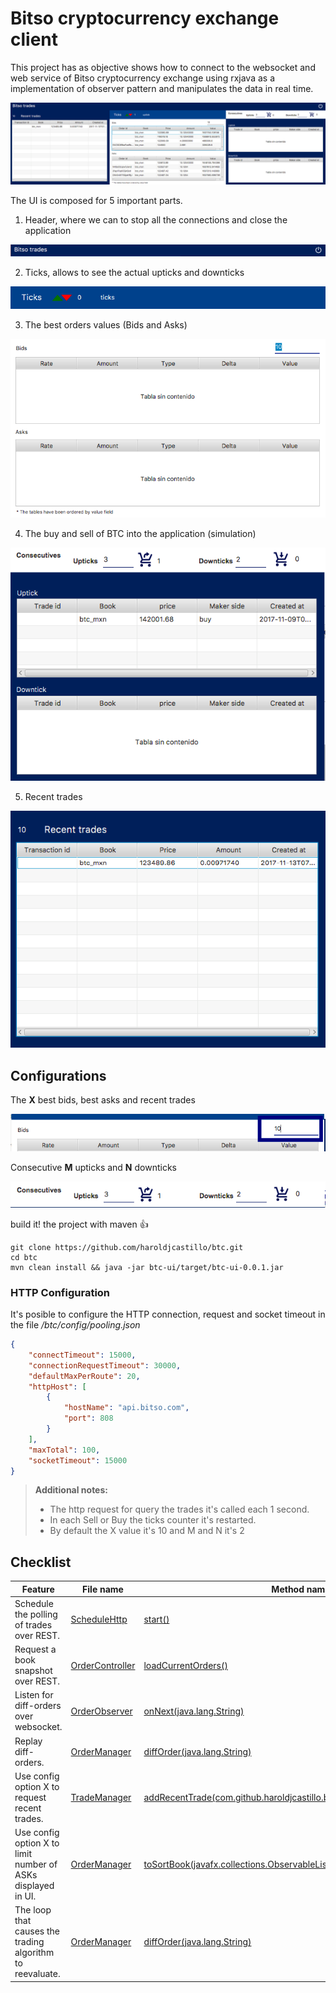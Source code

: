 # Bitso cryptocurrency exchange client

This project has as objective shows how to connect to the websocket and web service of Bitso cryptocurrency exchange using rxjava as a implementation of observer pattern and manipulates the data in real time.

![1](https://raw.githubusercontent.com/haroldjcastillo/btc/master/docs/parts.png)

The UI is composed for 5 important parts.

 1. Header, where we can to stop all the connections and close the application

![1](https://github.com/haroldjcastillo/btc/blob/master/docs/header.png?raw=true)

 2. Ticks, allows to see the actual upticks and downticks

![1](https://github.com/haroldjcastillo/btc/blob/master/docs/ticks.png?raw=true)

 3. The best orders values (Bids and Asks)

![1](https://github.com/haroldjcastillo/btc/blob/master/docs/orders.png?raw=true)

 4. The buy and sell of BTC into the application (simulation)

![4](https://github.com/haroldjcastillo/btc/blob/master/docs/buydsell.png?raw=true)

 5. Recent trades

![5](https://github.com/haroldjcastillo/btc/blob/master/docs/recent.png?raw=true)

## Configurations 

The <b>X</b> best bids, best asks and recent trades

![1](https://github.com/haroldjcastillo/btc/blob/master/docs/MaxX.png?raw=true)

Consecutive <b>M</b> upticks and <b>N</b> downticks

![1](https://github.com/haroldjcastillo/btc/blob/master/docs/MaxMN.png?raw=true)

build it! the project with maven :+1:

```shell
git clone https://github.com/haroldjcastillo/btc.git
cd btc
mvn clean install && java -jar btc-ui/target/btc-ui-0.0.1.jar
```
### HTTP Configuration

It's posible to configure the HTTP connection, request and socket timeout in the file */btc/config/pooling.json*

```json
{
	"connectTimeout": 15000,
	"connectionRequestTimeout": 30000,
	"defaultMaxPerRoute": 20,
	"httpHost": [
		{
			"hostName": "api.bitso.com",
			"port": 808
		}
	],
	"maxTotal": 100,
	"socketTimeout": 15000
}
```

> **Additional notes:**
> - The http request for query the trades it's called each 1 second.
> - In each Sell or Buy the ticks counter it's restarted.
> - By default the X value it's 10 and M and N it's 2 

## Checklist

|Feature| File name | Method name |
 ----------------- | ---------------------------- | ------------------
|Schedule the polling of trades over REST.|[ScheduleHttp](https://github.com/haroldjcastillo/btc/blob/master/btc/btc-business/src/main/java/com/github/haroldjcastillo/business/http/ScheduleHttp.java)|[start()](https://github.com/haroldjcastillo/btc/blob/8c512119591d0b1b56d55c6571c5e7a98ed6e5b2/btc/btc-business/src/main/java/com/github/haroldjcastillo/business/http/ScheduleHttp.java#L38)|
|Request a book snapshot over REST.|[OrderController](https://github.com/haroldjcastillo/btc/blob/master/btc/btc-ui/src/main/java/com/github/haroldjcastillo/btc/ui/OrderController.java)|[loadCurrentOrders()](https://github.com/haroldjcastillo/btc/blob/1c0a5c7943595bbd7c89fbb1857ecdd9e71dedd5/btc/btc-ui/src/main/java/com/github/haroldjcastillo/btc/ui/OrderController.java#L87)|
|Listen for diff-orders over websocket.|[OrderObserver](https://github.com/haroldjcastillo/btc/blob/master/btc/btc-ui/src/main/java/com/github/haroldjcastillo/btc/ws/OrderObserver.java)|[onNext(java.lang.String)](https://github.com/haroldjcastillo/btc/blob/1c0a5c7943595bbd7c89fbb1857ecdd9e71dedd5/btc/btc-ui/src/main/java/com/github/haroldjcastillo/btc/ws/OrderObserver.java#L23)|
|Replay diff-orders.|[OrderManager](https://github.com/haroldjcastillo/btc/blob/master/btc/btc-ui/src/main/java/com/github/haroldjcastillo/btc/ws/OrderManager.java)|[diffOrder(java.lang.String)](https://github.com/haroldjcastillo/btc/blob/1c0a5c7943595bbd7c89fbb1857ecdd9e71dedd5/btc/btc-ui/src/main/java/com/github/haroldjcastillo/btc/ws/OrderManager.java#L44)|
|Use config option X to request  recent trades.|[TradeManager](https://github.com/haroldjcastillo/btc/blob/master/btc/btc-ui/src/main/java/com/github/haroldjcastillo/btc/http/TradeManager.java)|[addRecentTrade(com.github.haroldjcastillo.btc.dao.TradePayloadResponse)](https://github.com/haroldjcastillo/btc/blob/1c0a5c7943595bbd7c89fbb1857ecdd9e71dedd5/btc/btc-ui/src/main/java/com/github/haroldjcastillo/btc/http/TradeManager.java#L47)|
|Use config option X to limit number of ASKs displayed in UI.|[OrderManager](https://github.com/haroldjcastillo/btc/blob/master/btc/btc-ui/src/main/java/com/github/haroldjcastillo/btc/ws/OrderManager.java)|[toSortBook(javafx.collections.ObservableList, List)](https://github.com/haroldjcastillo/btc/blob/1c0a5c7943595bbd7c89fbb1857ecdd9e71dedd5/btc/btc-ui/src/main/java/com/github/haroldjcastillo/btc/ws/OrderManager.java#L91)|
|The loop that causes the trading algorithm to reevaluate.|[OrderManager](https://github.com/haroldjcastillo/btc/blob/master/btc/btc-ui/src/main/java/com/github/haroldjcastillo/btc/ws/OrderManager.java)|[diffOrder(java.lang.String)](https://github.com/haroldjcastillo/btc/blob/1c0a5c7943595bbd7c89fbb1857ecdd9e71dedd5/btc/btc-ui/src/main/java/com/github/haroldjcastillo/btc/ws/OrderManager.java#L44)|
